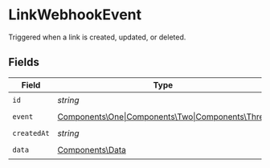 # LinkWebhookEvent

Triggered when a link is created, updated, or deleted.


## Fields

| Field                                                                                              | Type                                                                                               | Required                                                                                           | Description                                                                                        |
| -------------------------------------------------------------------------------------------------- | -------------------------------------------------------------------------------------------------- | -------------------------------------------------------------------------------------------------- | -------------------------------------------------------------------------------------------------- |
| `id`                                                                                               | *string*                                                                                           | :heavy_check_mark:                                                                                 | N/A                                                                                                |
| `event`                                                                                            | [Components\One\|Components\Two\|Components\Three](../../Models/Components/LinkWebhookEventEvent.md) | :heavy_check_mark:                                                                                 | N/A                                                                                                |
| `createdAt`                                                                                        | *string*                                                                                           | :heavy_check_mark:                                                                                 | N/A                                                                                                |
| `data`                                                                                             | [Components\Data](../../Models/Components/Data.md)                                                 | :heavy_check_mark:                                                                                 | N/A                                                                                                |
